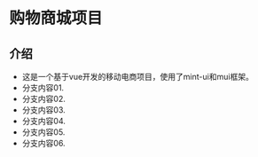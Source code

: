 # 购物商城项目

## 介绍
- 这是一个基于vue开发的移动电商项目，使用了mint-ui和mui框架。
- 分支内容01.
- 分支内容02.
- 分支内容03.
- 分支内容04.
- 分支内容05.
- 分支内容06.

